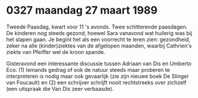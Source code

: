 # 0327 maandag 27 maart 1989
Tweede Paasdag, kwart voor 11 's avonds. Twee schitterende paasdagen. De kinderen nog steeds gezond, hoewel Sara vanavond wat huilerig was bij het slapen gaan. Je begint het als een voorrecht te leren zien: gezondheid, zeker na alle (kinder)ziektes van de afgelopen maanden, waarbij Cathrien's ziekte van Pfeiffer wel de kroon spande.

Gisteravond een interessante discussie tussen Adriaan van Dis en Umberto Eco: (1) Iemands gedrag of ook de natuur steeds maar proberen te interpreteren is nodig maar ook gevaarlijk (zie zijn nieuwe boek De Slinger van Foucault) en (2) een schrijver schrijft nooit rechtstreeks over zichzelf (een uitspraak die Van Dis zeer verbaasde).